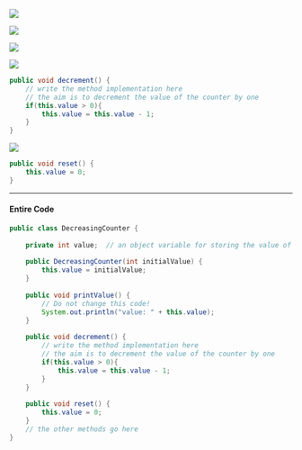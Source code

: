 ![](https://i.imgur.com/mR46hIK.png)

![](https://i.imgur.com/IbSWSrv.png)

![](https://i.imgur.com/nFSnaYm.png)

![](https://i.imgur.com/NFSXzp6.png)

```Java
public void decrement() {  
    // write the method implementation here  
    // the aim is to decrement the value of the counter by one
    if(this.value > 0){  
        this.value = this.value - 1;  
    }  
}
```

![](https://i.imgur.com/MUfdu7Y.png)

```Java
public void reset() {  
    this.value = 0;  
}
```

------------------------------------------------------------------------
#### Entire Code

```Java
public class DecreasingCounter {  
  
    private int value;  // an object variable for storing the value of the counter  
  
    public DecreasingCounter(int initialValue) {  
        this.value = initialValue;  
    }  
  
    public void printValue() {  
        // Do not change this code!  
        System.out.println("value: " + this.value);  
    }  
  
    public void decrement() {  
        // write the method implementation here  
        // the aim is to decrement the value of the counter by one        
        if(this.value > 0){  
            this.value = this.value - 1;  
        }  
    }  
  
    public void reset() {  
        this.value = 0;  
    }  
    // the other methods go here  
}
```